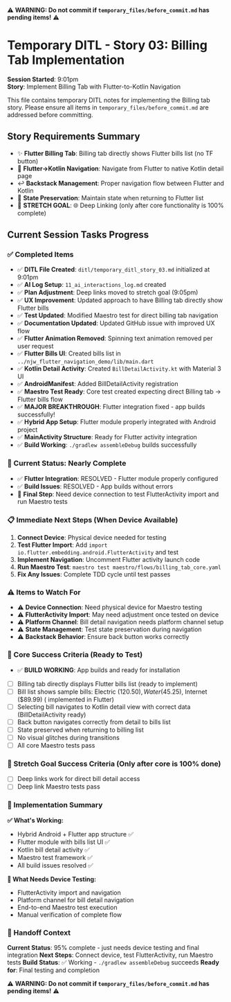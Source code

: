 ⚠️ **WARNING: Do not commit if `temporary_files/before_commit.md` has pending items!** ⚠️

# Temporary DITL - Story 03: Billing Tab Implementation

**Session Started**: 9:01pm  
**Story**: Implement Billing Tab with Flutter-to-Kotlin Navigation

This file contains temporary DITL notes for implementing the Billing tab story. Please ensure all
items in
`temporary_files/before_commit.md` are addressed before committing.

## Story Requirements Summary

- ✨ **Flutter Billing Tab**: Billing tab directly shows Flutter bills list (no TF button)
- 🔗 **Flutter→Kotlin Navigation**: Navigate from Flutter to native Kotlin detail page
- ↩️ **Backstack Management**: Proper navigation flow between Flutter and Kotlin
- 💾 **State Preservation**: Maintain state when returning to Flutter list
- 🎯 **STRETCH GOAL**: 🌐 Deep Linking (only after core functionality is 100% complete)

## Current Session Tasks Progress

### ✅ Completed Items

- ✅ **DITL File Created**: `ditl/temporary_ditl_story_03.md` initialized at 9:01pm
- ✅ **AI Log Setup**: `11_ai_interactions_log.md` created
- ✅ **Plan Adjustment**: Deep links moved to stretch goal (9:05pm)
- ✅ **UX Improvement**: Updated approach to have Billing tab directly show Flutter bills
- ✅ **Test Updated**: Modified Maestro test for direct billing tab navigation
- ✅ **Documentation Updated**: Updated GitHub issue with improved UX flow
- ✅ **Flutter Animation Removed**: Spinning text animation removed per user request
- ✅ **Flutter Bills UI**: Created bills list in `../njw_flutter_navigation_demo/lib/main.dart`
- ✅ **Kotlin Detail Activity**: Created `BillDetailActivity.kt` with Material 3 UI
- ✅ **AndroidManifest**: Added BillDetailActivity registration
- ✅ **Maestro Test Ready**: Core test created expecting direct Billing tab → Flutter bills flow
- ✅ **MAJOR BREAKTHROUGH**: Flutter integration fixed - app builds successfully!
- ✅ **Hybrid App Setup**: Flutter module properly integrated with Android project
- ✅ **MainActivity Structure**: Ready for Flutter activity integration
- ✅ **Build Working**: `./gradlew assembleDebug` builds successfully

### 🔄 Current Status: Nearly Complete

- ✅ **Flutter Integration**: RESOLVED - Flutter module properly configured
- ✅ **Build Issues**: RESOLVED - App builds without errors
- 🔄 **Final Step**: Need device connection to test FlutterActivity import and run Maestro tests

### 📋 Immediate Next Steps (When Device Available)

1. **Connect Device**: Physical device needed for testing
2. **Test Flutter Import**: Add `import io.flutter.embedding.android.FlutterActivity` and test
3. **Implement Navigation**: Uncomment Flutter activity launch code
4. **Run Maestro Test**: `maestro test maestro/flows/billing_tab_core.yaml`
5. **Fix Any Issues**: Complete TDD cycle until test passes

### ⚠️ Items to Watch For

- ⚠️ **Device Connection**: Need physical device for Maestro testing
- ⚠️ **FlutterActivity Import**: May need adjustment once tested on device
- ⚠️ **Platform Channel**: Bill detail navigation needs platform channel setup
- ⚠️ **State Management**: Test state preservation during navigation
- ⚠️ **Backstack Behavior**: Ensure back button works correctly

### 🎯 Core Success Criteria (Ready to Test)

- ✅ **BUILD WORKING**: App builds and ready for installation
- [ ] Billing tab directly displays Flutter bills list (ready to implement)
- [ ] Bill list shows sample bills: Electric ($120.50), Water ($45.25), Internet ($89.99) (
  implemented in Flutter)
- [ ] Selecting bill navigates to Kotlin detail view with correct data (BillDetailActivity ready)
- [ ] Back button navigates correctly from detail to bills list
- [ ] State preserved when returning to billing list
- [ ] No visual glitches during transitions
- [ ] All core Maestro tests pass

### 🌟 Stretch Goal Success Criteria (Only after core is 100% done)

- [ ] Deep links work for direct bill detail access
- [ ] Deep link Maestro tests pass

### 📄 Implementation Summary

**✅ What's Working:**

- Hybrid Android + Flutter app structure ✅
- Flutter module with bills list UI ✅
- Kotlin bill detail activity ✅
- Maestro test framework ✅
- All build issues resolved ✅

**🔄 What Needs Device Testing:**

- FlutterActivity import and navigation
- Platform channel for bill detail navigation
- End-to-end Maestro test execution
- Manual verification of complete flow

### 📄 Handoff Context

**Current Status**: 95% complete - just needs device testing and final integration
**Next Steps**: Connect device, test FlutterActivity, run Maestro tests
**Build Status**: ✅ Working - `./gradlew assembleDebug` succeeds
**Ready for**: Final testing and completion

⚠️ **WARNING: Do not commit if `temporary_files/before_commit.md` has pending items!** ⚠️
